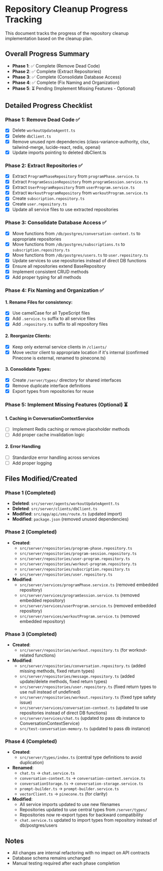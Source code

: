 # Repository Cleanup Progress Tracking

This document tracks the progress of the repository cleanup implementation based on the cleanup plan.

## Overall Progress Summary

- **Phase 1**: ✅ Complete (Remove Dead Code)
- **Phase 2**: ✅ Complete (Extract Repositories)
- **Phase 3**: ✅ Complete (Consolidate Database Access)
- **Phase 4**: ✅ Complete (Fix Naming and Organization)
- **Phase 5**: ⏳ Pending (Implement Missing Features - Optional)

## Detailed Progress Checklist

### Phase 1: Remove Dead Code ✅
- [x] Delete `workoutUpdateAgentt.ts`
- [x] Delete `dbClient.ts`
- [x] Remove unused npm dependencies (class-variance-authority, clsx, tailwind-merge, lucide-react, redis, openai)
- [x] Update imports pointing to deleted dbClient.ts

### Phase 2: Extract Repositories ✅
- [x] Extract `ProgramPhaseRepository` from `programPhase.service.ts`
- [x] Extract `ProgramSessionRepository` from `programSession.service.ts`
- [x] Extract `UserProgramRepository` from `userProgram.service.ts`
- [x] Extract `WorkoutProgramRepository` from `workoutProgram.service.ts`
- [x] Create `subscription.repository.ts`
- [x] Create `user.repository.ts`
- [x] Update all service files to use extracted repositories

### Phase 3: Consolidate Database Access ✅
- [x] Move functions from `/db/postgres/conversation-context.ts` to appropriate repositories
- [x] Move functions from `/db/postgres/subscriptions.ts` to `subscription.repository.ts`
- [x] Move functions from `/db/postgres/users.ts` to `user.repository.ts`
- [x] Update services to use repositories instead of direct DB functions
- [x] Ensure all repositories extend BaseRepository
- [x] Implement consistent CRUD methods
- [x] Add proper typing for all methods

### Phase 4: Fix Naming and Organization ✅

#### 1. **Rename Files** for consistency:
- [x] Use camelCase for all TypeScript files
- [x] Add `.service.ts` suffix to all service files
- [x] Add `.repository.ts` suffix to all repository files

#### 2. **Reorganize Clients**:
- [x] Keep only external service clients in `/clients/`
- [x] Move vector client to appropriate location if it's internal (confirmed Pinecone is external, renamed to pinecone.ts)

#### 3. **Consolidate Types**:
- [x] Create `/server/types/` directory for shared interfaces
- [x] Remove duplicate interface definitions
- [x] Export types from repositories for reuse

### Phase 5: Implement Missing Features (Optional) ⏳

#### 1. **Caching in ConversationContextService**
- [ ] Implement Redis caching or remove placeholder methods
- [ ] Add proper cache invalidation logic

#### 2. **Error Handling**
- [ ] Standardize error handling across services
- [ ] Add proper logging

## Files Modified/Created

### Phase 1 (Completed)
- **Deleted**: `src/server/agents/workoutUpdateAgentt.ts`
- **Deleted**: `src/server/clients/dbClient.ts`
- **Modified**: `src/app/api/sms/route.ts` (updated import)
- **Modified**: `package.json` (removed unused dependencies)

### Phase 2 (Completed)
- **Created**: 
  - `src/server/repositories/program-phase.repository.ts`
  - `src/server/repositories/program-session.repository.ts`  
  - `src/server/repositories/user-program.repository.ts`
  - `src/server/repositories/workout-program.repository.ts`
  - `src/server/repositories/subscription.repository.ts`
  - `src/server/repositories/user.repository.ts`
- **Modified**:
  - `src/server/services/programPhase.service.ts` (removed embedded repository)
  - `src/server/services/programSession.service.ts` (removed embedded repository)
  - `src/server/services/userProgram.service.ts` (removed embedded repository)
  - `src/server/services/workoutProgram.service.ts` (removed embedded repository)

### Phase 3 (Completed)
- **Created**:
  - `src/server/repositories/workout.repository.ts` (for workout-related functions)
- **Modified**:
  - `src/server/repositories/conversation.repository.ts` (added missing methods, fixed return types)
  - `src/server/repositories/message.repository.ts` (added update/delete methods, fixed return types)
  - `src/server/repositories/user.repository.ts` (fixed return types to use null instead of undefined)
  - `src/server/repositories/workout.repository.ts` (fixed type safety issue)
  - `src/server/services/conversation-context.ts` (updated to use repositories instead of direct DB functions)
  - `src/server/services/chat.ts` (updated to pass db instance to ConversationContextService)
  - `src/test-conversation-memory.ts` (updated to pass db instance)

### Phase 4 (Completed)
- **Created**:
  - `src/server/types/index.ts` (central type definitions to avoid duplication)
- **Renamed**:
  - `chat.ts` → `chat.service.ts`
  - `conversation-context.ts` → `conversation-context.service.ts`
  - `conversationStorage.ts` → `conversation-storage.service.ts`
  - `prompt-builder.ts` → `prompt-builder.service.ts`
  - `vectorClient.ts` → `pinecone.ts` (for clarity)
- **Modified**:
  - All service imports updated to use new filenames
  - Repositories updated to use central types from `/server/types/`
  - Repositories now re-export types for backward compatibility
  - `chat.service.ts` updated to import types from repository instead of db/postgres/users

## Notes

- All changes are internal refactoring with no impact on API contracts
- Database schema remains unchanged
- Manual testing required after each phase completion